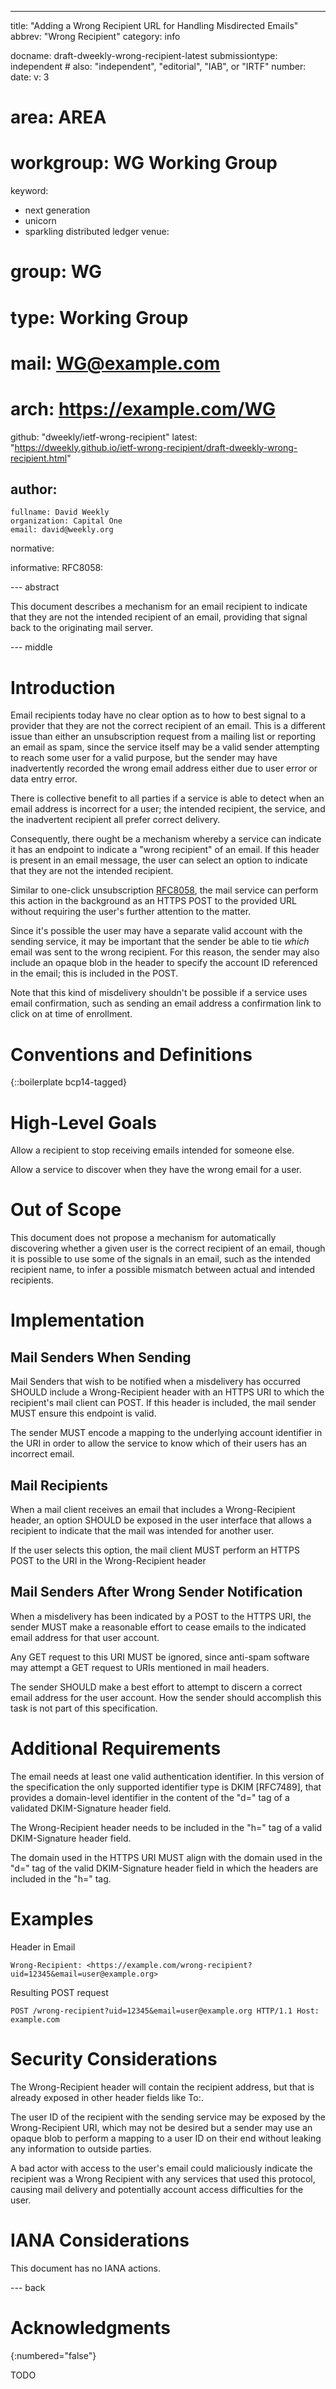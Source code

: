 ---
title: "Adding a Wrong Recipient URL for Handling Misdirected Emails"
abbrev: "Wrong Recipient"
category: info

docname: draft-dweekly-wrong-recipient-latest
submissiontype: independent  # also: "independent", "editorial", "IAB", or "IRTF"
number:
date:
v: 3
# area: AREA
# workgroup: WG Working Group
keyword:
 - next generation
 - unicorn
 - sparkling distributed ledger
venue:
#  group: WG
#  type: Working Group
#  mail: WG@example.com
#  arch: https://example.com/WG
  github: "dweekly/ietf-wrong-recipient"
  latest: "https://dweekly.github.io/ietf-wrong-recipient/draft-dweekly-wrong-recipient.html"

author:
 -
    fullname: David Weekly
    organization: Capital One
    email: david@weekly.org

normative:

informative:
  RFC8058:

--- abstract

This document describes a mechanism for an email recipient to indicate that
they are not the intended recipient of an email, providing that signal back
to the originating mail server.

--- middle

# Introduction

Email recipients today have no clear option as to how to best signal to a
provider that they are not the correct recipient of an email. This is a
different issue than either an unsubscription request from a mailing list
or reporting an email as spam, since the service itself may be a valid
sender attempting to reach some user for a valid purpose, but the sender
may have inadvertently recorded the wrong email address either due to
user error or data entry error.

There is collective benefit to all parties if a service is able to detect
when an email address is incorrect for a user; the intended recipient,
the service, and the inadvertent recipient all prefer correct delivery.

Consequently, there ought be a mechanism whereby a service can indicate
it has an endpoint to indicate a "wrong recipient" of an email. If this
header is present in an email message, the user can select an option to
indicate that they are not the intended recipient.

Similar to one-click unsubscription [RFC8058](https://www.ietf.org/rfc/rfc8058.txt), the mail service can
perform this action in the background as an HTTPS POST to the provided
URL without requiring the user's further attention to the matter.

Since it's possible the user may have a separate valid account with the
sending service, it may be important that the sender be able to tie
_which_ email was sent to the wrong recipient. For this reason, the
sender may also include an opaque blob in the header to specify the
account ID referenced in the email; this is included in the POST.

Note that this kind of misdelivery shouldn't be possible if a service
uses email confirmation, such as sending an email address a confirmation
link to click on at time of enrollment.

# Conventions and Definitions

{::boilerplate bcp14-tagged}

# High-Level Goals

Allow a recipient to stop receiving emails intended for someone else.

Allow a service to discover when they have the wrong email for a user.

# Out of Scope

This document does not propose a mechanism for automatically discovering
whether a given user is the correct recipient of an email, though it is
possible to use some of the signals in an email, such as the intended
recipient name, to infer a possible mismatch between actual and intended
recipients.

# Implementation

## Mail Senders When Sending

Mail Senders that wish to be notified when a misdelivery has occurred
SHOULD include a Wrong-Recipient header with an HTTPS URI to which the
recipient's mail client can POST. If this header is included, the mail
sender MUST ensure this endpoint is valid.

The sender MUST encode a mapping to the underlying account identifier
in the URI in order to allow the service to know which of their users
has an incorrect email.

## Mail Recipients

When a mail client receives an email that includes a Wrong-Recipient
header, an option SHOULD be exposed in the user interface that allows
a recipient to indicate that the mail was intended for another user.

If the user selects this option, the mail client MUST perform an
HTTPS POST to the URI in the Wrong-Recipient header

## Mail Senders After Wrong Sender Notification

When a misdelivery has been indicated by a POST to the HTTPS URI, the
sender MUST make a reasonable effort to cease emails to the indicated
email address for that user account.

Any GET request to this URI MUST be ignored, since anti-spam software
may attempt a GET request to URIs mentioned in mail headers.

The sender SHOULD make a best effort to attempt to discern a correct
email address for the user account. How the sender should accomplish
this task is not part of this specification.

# Additional Requirements

The email needs at least one valid authentication identifier.  In
this version of the specification the only supported identifier type
is DKIM [RFC7489], that provides a domain-level identifier in the
content of the "d=" tag of a validated DKIM-Signature header field.

The Wrong-Recipient header needs to be included in the "h=" tag of a
valid DKIM-Signature header field.

The domain used in the HTTPS URI MUST align with the domain used in
the "d=" tag of the valid DKIM-Signature header field in which the
headers are included in the "h=" tag.

# Examples

Header in Email

``Wrong-Recipient: <https://example.com/wrong-recipient?uid=12345&email=user@example.org>``

Resulting POST request

``POST /wrong-recipient?uid=12345&email=user@example.org HTTP/1.1
Host: example.com``

# Security Considerations

The Wrong-Recipient header will contain the recipient address, but
that is already exposed in other header fields like To:.

The user ID of the recipient with the sending service may be exposed
by the Wrong-Recipient URI, which may not be desired but a sender
may use an opaque blob to perform a mapping to a user ID on their
end without leaking any information to outside parties.

A bad actor with access to the user's email could maliciously
indicate the recipient was a Wrong Recipient with any services that
used this protocol, causing mail delivery and potentially account
access difficulties for the user.


# IANA Considerations

This document has no IANA actions.


--- back

# Acknowledgments
{:numbered="false"}

TODO
